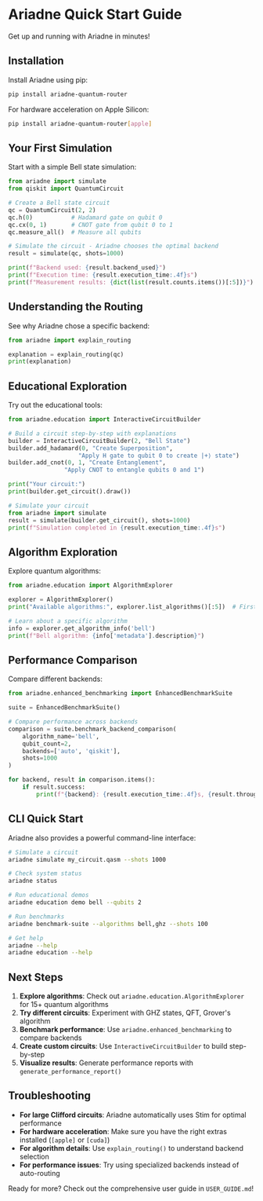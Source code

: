 # Ariadne Quick Start Guide

Get up and running with Ariadne in minutes!

## Installation

Install Ariadne using pip:

```bash
pip install ariadne-quantum-router
```

For hardware acceleration on Apple Silicon:
```bash
pip install ariadne-quantum-router[apple]
```

## Your First Simulation

Start with a simple Bell state simulation:

```python
from ariadne import simulate
from qiskit import QuantumCircuit

# Create a Bell state circuit
qc = QuantumCircuit(2, 2)
qc.h(0)           # Hadamard gate on qubit 0
qc.cx(0, 1)       # CNOT gate from qubit 0 to 1
qc.measure_all()  # Measure all qubits

# Simulate the circuit - Ariadne chooses the optimal backend
result = simulate(qc, shots=1000)

print(f"Backend used: {result.backend_used}")
print(f"Execution time: {result.execution_time:.4f}s")
print(f"Measurement results: {dict(list(result.counts.items())[:5])}")
```

## Understanding the Routing

See why Ariadne chose a specific backend:

```python
from ariadne import explain_routing

explanation = explain_routing(qc)
print(explanation)
```

## Educational Exploration

Try out the educational tools:

```python
from ariadne.education import InteractiveCircuitBuilder

# Build a circuit step-by-step with explanations
builder = InteractiveCircuitBuilder(2, "Bell State")
builder.add_hadamard(0, "Create Superposition",
                    "Apply H gate to qubit 0 to create |+⟩ state")
builder.add_cnot(0, 1, "Create Entanglement",
                "Apply CNOT to entangle qubits 0 and 1")

print("Your circuit:")
print(builder.get_circuit().draw())

# Simulate your circuit
from ariadne import simulate
result = simulate(builder.get_circuit(), shots=1000)
print(f"Simulation completed in {result.execution_time:.4f}s")
```

## Algorithm Exploration

Explore quantum algorithms:

```python
from ariadne.education import AlgorithmExplorer

explorer = AlgorithmExplorer()
print("Available algorithms:", explorer.list_algorithms()[:5])  # First 5

# Learn about a specific algorithm
info = explorer.get_algorithm_info('bell')
print(f"Bell algorithm: {info['metadata'].description}")
```

## Performance Comparison

Compare different backends:

```python
from ariadne.enhanced_benchmarking import EnhancedBenchmarkSuite

suite = EnhancedBenchmarkSuite()

# Compare performance across backends
comparison = suite.benchmark_backend_comparison(
    algorithm_name='bell',
    qubit_count=2,
    backends=['auto', 'qiskit'],
    shots=1000
)

for backend, result in comparison.items():
    if result.success:
        print(f"{backend}: {result.execution_time:.4f}s, {result.throughput:.2f} shots/s")
```

## CLI Quick Start

Ariadne also provides a powerful command-line interface:

```bash
# Simulate a circuit
ariadne simulate my_circuit.qasm --shots 1000

# Check system status
ariadne status

# Run educational demos
ariadne education demo bell --qubits 2

# Run benchmarks
ariadne benchmark-suite --algorithms bell,ghz --shots 100

# Get help
ariadne --help
ariadne education --help
```

## Next Steps

1. **Explore algorithms**: Check out `ariadne.education.AlgorithmExplorer` for 15+ quantum algorithms
2. **Try different circuits**: Experiment with GHZ states, QFT, Grover's algorithm
3. **Benchmark performance**: Use `ariadne.enhanced_benchmarking` to compare backends
4. **Create custom circuits**: Use `InteractiveCircuitBuilder` to build step-by-step
5. **Visualize results**: Generate performance reports with `generate_performance_report()`

## Troubleshooting

- **For large Clifford circuits**: Ariadne automatically uses Stim for optimal performance
- **For hardware acceleration**: Make sure you have the right extras installed (`[apple]` or `[cuda]`)
- **For algorithm details**: Use `explain_routing()` to understand backend selection
- **For performance issues**: Try using specialized backends instead of auto-routing

Ready for more? Check out the comprehensive user guide in `USER_GUIDE.md`!

